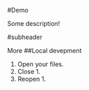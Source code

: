 #Demo

Some description!

#subheader

More
##Local devepment
1. Open your files.
2. Close 1.
3. Reopen 1.